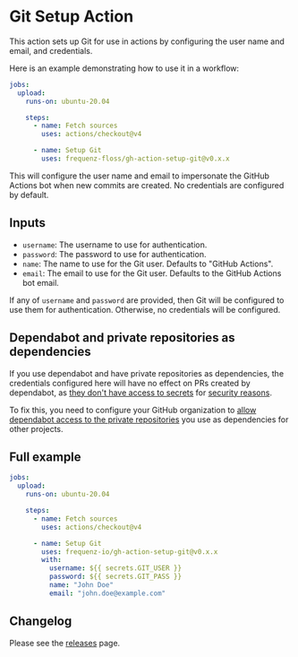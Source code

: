 # Git Setup Action

This action sets up Git for use in actions by configuring the user name and
email, and credentials.

Here is an example demonstrating how to use it in a workflow:

```yaml
jobs:
  upload:
    runs-on: ubuntu-20.04

    steps:
      - name: Fetch sources
        uses: actions/checkout@v4

      - name: Setup Git
        uses: frequenz-floss/gh-action-setup-git@v0.x.x
```

This will configure the user name and email to impersonate the GitHub Actions
bot when new commits are created. No credentials are configured by default.

## Inputs

* `username`: The username to use for authentication.
* `password`: The password to use for authentication.
* `name`: The name to use for the Git user. Defaults to "GitHub Actions".
* `email`: The email to use for the Git user. Defaults to the GitHub Actions
  bot email.

If any of `username` and `password` are provided, then Git will be configured
to use them for authentication. Otherwise, no credentials will be configured.

## Dependabot and private repositories as dependencies

If you use dependabot and have private repositories as dependencies, the
credentials configured here will have no effect on PRs created by dependabot,
as [they don't have access to secrets][secrets-access] for [security
reasons][pwn-requests].

To fix this, you need to configure your GitHub organization to [allow
dependabot access to the private repositories][dependabot-access] you use as
dependencies for other projects.

[secrets-access]: https://github.blog/changelog/2021-02-19-github-actions-workflows-triggered-by-dependabot-prs-will-run-with-read-only-permissions/
[pwn-requests]: https://securitylab.github.com/research/github-actions-preventing-pwn-requests/
[dependabot-access]: https://docs.github.com/en/organizations/keeping-your-organization-secure/managing-security-settings-for-your-organization/managing-security-and-analysis-settings-for-your-organization#allowing-dependabot-to-access-private-dependencies

## Full example

```yaml
jobs:
  upload:
    runs-on: ubuntu-20.04

    steps:
      - name: Fetch sources
        uses: actions/checkout@v4

      - name: Setup Git
        uses: frequenz-io/gh-action-setup-git@v0.x.x
        with:
          username: ${{ secrets.GIT_USER }}
          password: ${{ secrets.GIT_PASS }}
          name: "John Doe"
          email: "john.doe@example.com"
```

## Changelog

Please see the
[releases](https://github.com/frequenz-floss/gh-action-setup-git/releases/)
page.
